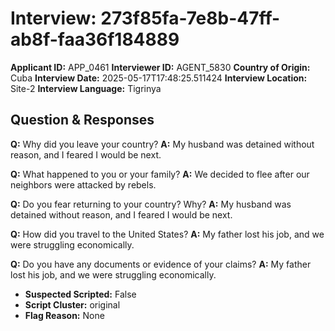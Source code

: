 # Interview: 273f85fa-7e8b-47ff-ab8f-faa36f184889
**Applicant ID:** APP_0461
**Interviewer ID:** AGENT_5830
**Country of Origin:** Cuba
**Interview Date:** 2025-05-17T17:48:25.511424
**Interview Location:** Site-2
**Interview Language:** Tigrinya

## Question & Responses

**Q:** Why did you leave your country?
**A:** My husband was detained without reason, and I feared I would be next.

**Q:** What happened to you or your family?
**A:** We decided to flee after our neighbors were attacked by rebels.

**Q:** Do you fear returning to your country? Why?
**A:** My husband was detained without reason, and I feared I would be next.

**Q:** How did you travel to the United States?
**A:** My father lost his job, and we were struggling economically.

**Q:** Do you have any documents or evidence of your claims?
**A:** My father lost his job, and we were struggling economically.

- **Suspected Scripted:** False
- **Script Cluster:** original
- **Flag Reason:** None